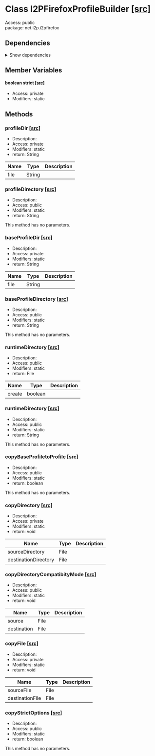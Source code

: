 # Class I2PFirefoxProfileBuilder [[src]](src/java/net/i2p/i2pfirefox/I2PFirefoxProfileBuilder.java)  

 >   

Access: public  
package: net.i2p.i2pfirefox  

## Dependencies

<details>  
  <summary>  
    Show dependencies  
  </summary>  
  <ul>  
<li>java.io.File</li>
<li>java.io.FileInputStream</li>
<li>java.io.FileOutputStream</li>
<li>java.io.IOException</li>
<li>java.io.InputStream</li>
<li>java.io.OutputStream</li>
<li>java.nio.file.Files</li>
<li>java.nio.file.StandardCopyOption</li>
  </ul>  
</details>  

## Member Variables

#### boolean strict [[src]](src/java/net/i2p/i2pfirefox/I2PFirefoxProfileBuilder.java#L)

 >   

+ Access: private  
+ Modifiers: static 

## Methods

### profileDir [[src]](src/java/net/i2p/i2pfirefox/I2PFirefoxProfileBuilder.java#L15)

+ Description:   
+ Access: private  
+ Modifiers: static 
+ return: String  

| Name | Type | Description |  
| ----- | ----- | ----- |  
| file | String |  |  


### profileDirectory [[src]](src/java/net/i2p/i2pfirefox/I2PFirefoxProfileBuilder.java#L25)

+ Description:   
+ Access: public  
+ Modifiers: static 
+ return: String  

This method has no parameters.  


### baseProfileDir [[src]](src/java/net/i2p/i2pfirefox/I2PFirefoxProfileBuilder.java#L37)

+ Description:   
+ Access: private  
+ Modifiers: static 
+ return: String  

| Name | Type | Description |  
| ----- | ----- | ----- |  
| file | String |  |  


### baseProfileDirectory [[src]](src/java/net/i2p/i2pfirefox/I2PFirefoxProfileBuilder.java#L57)

+ Description:   
+ Access: public  
+ Modifiers: static 
+ return: String  

This method has no parameters.  


### runtimeDirectory [[src]](src/java/net/i2p/i2pfirefox/I2PFirefoxProfileBuilder.java#L81)

+ Description:   
+ Access: public  
+ Modifiers: static 
+ return: File  

| Name | Type | Description |  
| ----- | ----- | ----- |  
| create | boolean |  |  


### runtimeDirectory [[src]](src/java/net/i2p/i2pfirefox/I2PFirefoxProfileBuilder.java#L98)

+ Description:   
+ Access: public  
+ Modifiers: static 
+ return: String  

This method has no parameters.  


### copyBaseProfiletoProfile [[src]](src/java/net/i2p/i2pfirefox/I2PFirefoxProfileBuilder.java#L144)

+ Description:   
+ Access: public  
+ Modifiers: static 
+ return: boolean  

This method has no parameters.  


### copyDirectory [[src]](src/java/net/i2p/i2pfirefox/I2PFirefoxProfileBuilder.java#L174)

+ Description:   
+ Access: private  
+ Modifiers: static 
+ return: void  

| Name | Type | Description |  
| ----- | ----- | ----- |  
| sourceDirectory | File |  |  
| destinationDirectory | File |  |  


### copyDirectoryCompatibityMode [[src]](src/java/net/i2p/i2pfirefox/I2PFirefoxProfileBuilder.java#L184)

+ Description:   
+ Access: public  
+ Modifiers: static 
+ return: void  

| Name | Type | Description |  
| ----- | ----- | ----- |  
| source | File |  |  
| destination | File |  |  


### copyFile [[src]](src/java/net/i2p/i2pfirefox/I2PFirefoxProfileBuilder.java#L192)

+ Description:   
+ Access: private  
+ Modifiers: static 
+ return: void  

| Name | Type | Description |  
| ----- | ----- | ----- |  
| sourceFile | File |  |  
| destinationFile | File |  |  


### copyStrictOptions [[src]](src/java/net/i2p/i2pfirefox/I2PFirefoxProfileBuilder.java#L209)

+ Description:   
+ Access: public  
+ Modifiers: static 
+ return: boolean  

This method has no parameters.  


